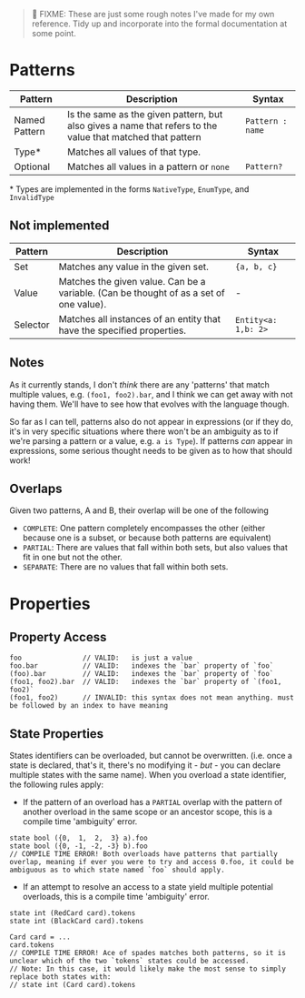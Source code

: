 > 🚧 FIXME: These are just some rough notes I've made for my own reference. Tidy up and incorporate into the formal documentation at some point.

# Patterns

| Pattern       | Description                                                                                                | Syntax           |
| ------------- | ---------------------------------------------------------------------------------------------------------- | ---------------- |
| Named Pattern | Is the same as the given pattern, but also gives a name that refers to the value that matched that pattern | `Pattern : name` |
| Type\*        | Matches all values of that type.                                                                           |                  |
| Optional      | Matches all values in a pattern or `none`                                                                  | `Pattern?`       |

\* Types are implemented in the forms `NativeType`, `EnumType`, and `InvalidType`

## Not implemented

| Pattern  | Description                                                                            | Syntax              |
| -------- | -------------------------------------------------------------------------------------- | ------------------- |
| Set      | Matches any value in the given set.                                                    | `{a, b, c}`         |
| Value    | Matches the given value. Can be a variable. (Can be thought of as a set of one value). | -                   |
| Selector | Matches all instances of an entity that have the specified properties.                 | `Entity<a: 1,b: 2>` |

## Notes

As it currently stands, I don't _think_ there are any 'patterns' that match multiple values, e.g. `(foo1, foo2).bar`, and I think we can get away with not having them. We'll have to see how that evolves with the language though.

So far as I can tell, patterns also do not appear in expressions (or if they do, it's in very specific situations where there won't be an ambiguity as to if we're parsing a pattern or a value, e.g. `a is Type`). If patterns _can_ appear in expressions, some serious thought needs to be given as to how that should work!

## Overlaps

Given two patterns, A and B, their overlap will be one of the following

-   `COMPLETE`: One pattern completely encompasses the other (either because one is a subset, or because both patterns are equivalent)
-   `PARTIAL`: There are values that fall within both sets, but also values that fit in one but not the other.
-   `SEPARATE`: There are no values that fall within both sets.

# Properties

## Property Access

```gambit
foo               // VALID:   is just a value
foo.bar           // VALID:   indexes the `bar` property of `foo`
(foo).bar         // VALID:   indexes the `bar` property of `foo`
(foo1, foo2).bar  // VALID:   indexes the `bar` property of `(foo1, foo2)`
(foo1, foo2)      // INVALID: this syntax does not mean anything. must be followed by an index to have meaning
```

## State Properties

States identifiers can be overloaded, but cannot be overwritten. (i.e. once a state is declared, that's it, there's no modifying it - _but_ - you can declare multiple states with the same name). When you overload a state identifier, the following rules apply:

-   If the pattern of an overload has a `PARTIAL` overlap with the pattern of another overload in the same scope or an ancestor scope, this is a compile time 'ambiguity' error.

```gambit
state bool ({0,  1,  2,  3} a).foo
state bool ({0, -1, -2, -3} b).foo
// COMPILE TIME ERROR! Both overloads have patterns that partially overlap, meaning if ever you were to try and access 0.foo, it could be ambiguous as to which state named `foo` should apply.
```

-   If an attempt to resolve an access to a state yield multiple potential overloads, this is a compile time 'ambiguity' error.

```gambit
state int (RedCard card).tokens
state int (BlackCard card).tokens

Card card = ...
card.tokens
// COMPILE TIME ERROR! Ace of spades matches both patterns, so it is unclear which of the two `tokens` states could be accessed.
// Note: In this case, it would likely make the most sense to simply replace both states with:
// state int (Card card).tokens
```
